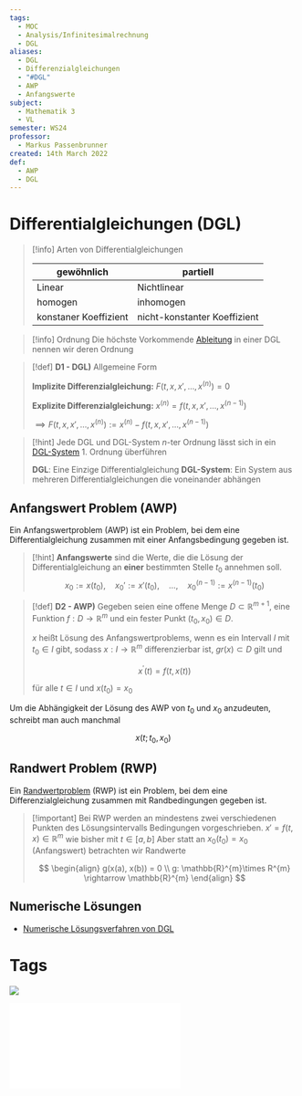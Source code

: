 ```yaml
---
tags:
  - MOC
  - Analysis/Infinitesimalrechnung
  - DGL
aliases:
  - DGL
  - Differenzialgleichungen
  - "#DGL"
  - AWP
  - Anfangswerte
subject:
  - Mathematik 3
  - VL
semester: WS24
professor:
  - Markus Passenbrunner
created: 14th March 2022
def:
  - AWP
  - DGL
---
```


# Differentialgleichungen (DGL)

> [!info] Arten von Differentialgleichungen
>
> | gewöhnlich | partiell |
> | - | - |
> | Linear | Nichtlinear |
> | homogen | inhomogen |
> | konstaner Koeffizient | nicht-konstanter Koeffizient |

> [!info] Ordnung
> Die höchste Vorkommende [Ableitung](Analysis/Differenzialrechnung.md) in einer DGL nennen wir deren Ordnung

> [!def] **D1 - DGL)** Allgemeine Form
> 
> **Implizite Differenzialgleichung:** $F\left(t,x,x',\dots,x^{(n)}\right) = 0$
>  
> **Explizite Differenzialgleichung:** $x^{(n)}= f\left(t,x,x',\dots,x^{(n-1)}\right)$
> 
> $\implies F\left(t,x,x',\dots,x^{(n)}\right) := x^{(n)}-f\left(t,x,x',\dots, x^{(n-1)}\right)$
> 

> [!hint] Jede DGL und DGL-System $n$-ter Ordnung lässt sich in ein [DGL-System](Analysis/DGL-System.md) 1. Ordnung überführen
> 
> **DGL**: Eine Einzige Differentialgleichung
> **DGL-System**: Ein System aus mehreren Differentialgleichungen die voneinander abhängen
> 

## Anfangswert Problem (AWP)

Ein Anfangswertproblem (AWP) ist ein Problem, bei dem eine Differentialgleichung zusammen mit einer Anfangsbedingung gegeben ist. 

> [!hint] **Anfangswerte** sind die Werte, die die Lösung der Differentialgleichung an **einer** bestimmten Stelle $t_{0}$ annehmen soll.
> $$ x_{0} := x(t_{0}), \quad x_{0}' := x'(t_{0}), \quad \ldots, \quad x_{0}^{(n-1)} := x^{(n-1)}(t_{0}) $$


> [!def] **D2 - AWP)** Gegeben seien eine offene Menge $D \subset \mathbb{R}^{m+1}$, eine Funktion $f: D \rightarrow \mathbb{R}^m$ und ein fester Punkt $\left(t_0, x_0\right) \in D$.
> 
> $x$ heißt Lösung des Anfangswertproblems, wenn es ein Intervall $I$ mit $t_0 \in I$ gibt,
> sodass $x: I \rightarrow \mathbb{R}^m$ differenzierbar ist, $g r(x) \subset D$ gilt und
> 
> $$x^{\prime}(t)=f(t, x(t))\tag{AWP}$$
> 
> für alle $t \in I$ und $x\left(t_0\right)=x_0$

Um die Abhängigkeit der Lösung des AWP von $t_0$ und $x_0$ anzudeuten, schreibt man auch manchmal

$$
x\left(t ; t_0, x_0\right)
$$

## Randwert Problem (RWP)

Ein [Randwertproblem](Randwertprobleme.md) (RWP) ist ein Problem, bei dem eine Differenzialgleichung zusammen mit Randbedingungen gegeben ist.

> [!important] Bei RWP werden an mindestens zwei verschiedenen Punkten des Lösungsintervalls Bedingungen vorgeschrieben.
> $x' = f(t,x) \in \mathbb{R}^{m}$ wie bisher mit $t \in[a,b]$
> Aber statt an $x_{0}(t_{0})=x_{0}$ (Anfangswert) betrachten wir Randwerte
> 
> $$
> \begin{align}
> g(x(a), x(b)) = 0 \\
> g: \mathbb{R}^{m}\times R^{m} \rightarrow \mathbb{R}^{m}
> \end{align}
> $$

## Numerische Lösungen

- [Numerische Lösungsverfahren von DGL](Analysis/Numerische%20Lösungsverfahren%20von%20DGL.md)

# Tags

![](https://www.youtube.com/embed/p_di4Zn4wz4)

![DGL-NOTES](assets/pdf/DGL-NOTES.pdf)
